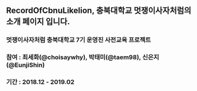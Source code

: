 ## RecordOfCbnuLikelion, 충북대학교 멋쟁이사자처럼의 소개 페이지 입니다.
### 멋쟁이사자처럼 충북대학교 7기 운영진 사전교육 프로젝트
### 참여 : 최세화(@choisaywhy), 박태미(@taem98), 신은지(@EunjiShin)
### 기간 : 2018.12 - 2019.02
